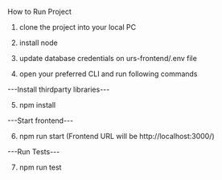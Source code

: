 How to Run Project

1. clone the project into your local PC
2. install node
3. update database credentials on urs-frontend/.env file

4. open your preferred CLI and run following commands

---Install thirdparty libraries---

5. npm install

---Start frontend---

6. npm run start
(Frontend URL will be http://localhost:3000/)

---Run Tests---

7. npm run test

